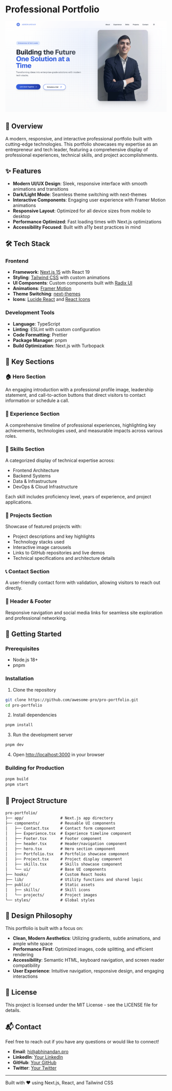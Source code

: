 # Professional Portfolio

![Portfolio Banner](/public/p-10.png)

## 🚀 Overview

A modern, responsive, and interactive professional portfolio built with cutting-edge technologies. This portfolio showcases my expertise as an entrepreneur and tech leader, featuring a comprehensive display of professional experiences, technical skills, and project accomplishments.

## ✨ Features

- **Modern UI/UX Design**: Sleek, responsive interface with smooth animations and transitions
- **Dark/Light Mode**: Seamless theme switching with next-themes
- **Interactive Components**: Engaging user experience with Framer Motion animations
- **Responsive Layout**: Optimized for all device sizes from mobile to desktop
- **Performance Optimized**: Fast loading times with Next.js optimizations
- **Accessibility Focused**: Built with a11y best practices in mind

## 🛠️ Tech Stack

### Frontend
- **Framework**: [Next.js 15](https://nextjs.org/) with React 19
- **Styling**: [Tailwind CSS](https://tailwindcss.com/) with custom animations
- **UI Components**: Custom components built with [Radix UI](https://www.radix-ui.com/)
- **Animations**: [Framer Motion](https://www.framer.com/motion/)
- **Theme Switching**: [next-themes](https://github.com/pacocoursey/next-themes)
- **Icons**: [Lucide React](https://lucide.dev/) and [React Icons](https://react-icons.github.io/react-icons/)

### Development Tools
- **Language**: TypeScript
- **Linting**: ESLint with custom configuration
- **Code Formatting**: Prettier
- **Package Manager**: pnpm
- **Build Optimization**: Next.js with Turbopack

## 📱 Key Sections

### 🏠 Hero Section
An engaging introduction with a professional profile image, leadership statement, and call-to-action buttons that direct visitors to contact information or schedule a call.

### 💼 Experience Section
A comprehensive timeline of professional experiences, highlighting key achievements, technologies used, and measurable impacts across various roles.

### 🔧 Skills Section
A categorized display of technical expertise across:
- Frontend Architecture
- Backend Systems
- Data & Infrastructure
- DevOps & Cloud Infrastructure

Each skill includes proficiency level, years of experience, and project applications.

### 🚀 Projects Section
Showcase of featured projects with:
- Project descriptions and key highlights
- Technology stacks used
- Interactive image carousels
- Links to GitHub repositories and live demos
- Technical specifications and architecture details

### 📞 Contact Section
A user-friendly contact form with validation, allowing visitors to reach out directly.

### 🔗 Header & Footer
Responsive navigation and social media links for seamless site exploration and professional networking.

## 🚀 Getting Started

### Prerequisites
- Node.js 18+ 
- pnpm

### Installation

1. Clone the repository
```bash
git clone https://github.com/awesome-pro/pro-portfolio.git
cd pro-portfolio
```

2. Install dependencies
```bash
pnpm install
```

3. Run the development server
```bash
pnpm dev
```

4. Open [http://localhost:3000](http://localhost:3000) in your browser

### Building for Production

```bash
pnpm build
pnpm start
```

## 📝 Project Structure

```
pro-portfolio/
├── app/                # Next.js app directory
├── components/         # Reusable UI components
│   ├── Contact.tsx     # Contact form component
│   ├── Experience.tsx  # Experience timeline component
│   ├── Footer.tsx      # Footer component
│   ├── header.tsx      # Header/navigation component
│   ├── hero.tsx        # Hero section component
│   ├── Portfolio.tsx   # Portfolio showcase component
│   ├── Project.tsx     # Project display component
│   ├── skills.tsx      # Skills showcase component
│   └── ui/             # Base UI components
├── hooks/              # Custom React hooks
├── lib/                # Utility functions and shared logic
├── public/             # Static assets
│   ├── skills/         # Skill icons
│   └── projects/       # Project images
└── styles/             # Global styles
```

## 🎨 Design Philosophy

This portfolio is built with a focus on:

- **Clean, Modern Aesthetics**: Utilizing gradients, subtle animations, and ample white space
- **Performance First**: Optimized images, code splitting, and efficient rendering
- **Accessibility**: Semantic HTML, keyboard navigation, and screen reader compatibility
- **User Experience**: Intuitive navigation, responsive design, and engaging interactions

## 📄 License

This project is licensed under the MIT License - see the LICENSE file for details.

## 📬 Contact

Feel free to reach out if you have any questions or would like to connect!

- **Email**: hi@abhinandan.pro
- **LinkedIn**: [Your LinkedIn](https://linkedin.com/in/abhinandan-verma)
- **GitHub**: [Your GitHub](https://github.com/awesome-pro)
- **Twitter**: [Your Twitter](https://twitter.com/fierce_fire_)

---

Built with ❤️ using Next.js, React, and Tailwind CSS
